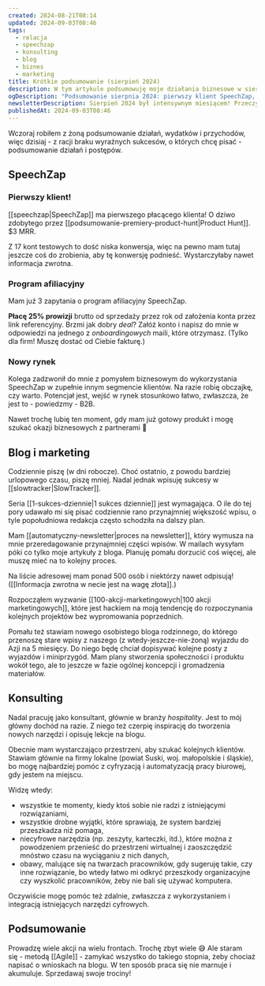 ```yaml
---
created: 2024-08-21T08:14
updated: 2024-09-03T08:46
tags:
  - relacja
  - speechzap
  - konsulting
  - blog
  - biznes
  - marketing
title: Krótkie podsumowanie (sierpień 2024)
description: W tym artykule podsumowuję moje działania biznesowe w sierpniu 2024 roku. Dowiesz się o pierwszym płacącym kliencie dla SpeechZap, programie afiliacyjnym oraz nowych rynkach, które rozważam. Dzielę się także przemyśleniami na temat pisania bloga, codziennych sukcesów, oraz planach na rozwój osobistego bloga rodzinnego. Opisuję również moje doświadczenia z konsultingu, szczególnie w branży hospitality i cyfryzacji lokalnych firm.
ogDescription: "Podsumowanie sierpnia 2024: pierwszy klient SpeechZap, program afiliacyjny, nowe rynki i codzienne sukcesy na blogu."
newsletterDescription: Sierpień 2024 był intensywnym miesiącem! Przeczytaj, jak zdobyłem pierwszego klienta dla SpeechZap, jakie nowe rynki rozważam, oraz jak radzę sobie z codziennym pisaniem i konsultingiem. Ciekawe wnioski z działań i przemyślenia, które mogą Cię zainspirować.
publishedAt: 2024-09-03T08:46
---
```

Wczoraj robiłem z żoną podsumowanie działań, wydatków i przychodów, więc dzisiaj - z racji braku wyraźnych sukcesów, o których chcę pisać - podsumowanie działań i postępów.

## SpeechZap
### Pierwszy klient!

[[speechzap|SpeechZap]] ma pierwszego płacącego klienta! O dziwo zdobytego przez [[podsumowanie-premiery-product-hunt|Product Hunt]]. \$3 MRR.

Z 17 kont testowych to dość niska konwersja, więc na pewno mam tutaj jeszcze coś do zrobienia, aby tę konwersję podnieść. Wystarczyłaby nawet informacja zwrotna.

### Program afiliacyjny

Mam już 3 zapytania o program afiliacyjny SpeechZap.

**Płacę 25% prowizji** brutto od sprzedaży przez rok od założenia konta przez link referencyjny. Brzmi jak dobry *deal*? Załóż konto i napisz do mnie w odpowiedzi na jednego z *onboardingowych* maili, które otrzymasz. (Tylko dla firm! Muszę dostać od Ciebie fakturę.)

### Nowy rynek

Kolega zadzwonił do mnie z pomysłem biznesowym do wykorzystania SpeechZap w zupełnie innym segmencie klientów. Na razie robię obczajkę, czy warto. Potencjał jest, wejść w rynek stosunkowo łatwo, zwłaszcza, że jest to - powiedzmy - B2B.

Nawet trochę lubię ten moment, gdy mam już gotowy produkt i mogę szukać okazji biznesowych z partnerami 🙂

## Blog i marketing

Codziennie piszę (w dni robocze). Choć ostatnio, z powodu bardziej urlopowego czasu, piszę mniej. Nadal jednak wpisuję sukcesy w [[slowtracker|SlowTracker]]. 

Seria [[1-sukces-dziennie|1 sukces dziennie]] jest wymagająca. O ile do tej pory udawało mi się pisać codziennie rano przynajmniej większość wpisu, o tyle popołudniowa redakcja często schodziła na dalszy plan.

Mam [[automatyczny-newsletter|proces na newsletter]], który wymusza na mnie przeredagowanie przynajmniej części wpisów. W mailach wysyłam póki co tylko moje artykuły z bloga. Planuję pomału dorzucić coś więcej, ale muszę mieć na to kolejny proces.

Na liście adresowej mam ponad 500 osób i niektórzy nawet odpisują! ([[Informacja zwrotna w necie jest na wagę złota]].)

Rozpocząłem wyzwanie [[100-akcji-marketingowych|100 akcji marketingowych]], które jest hackiem na moją tendencję do rozpoczynania kolejnych projektów bez wypromowania poprzednich.

Pomału też stawiam nowego osobistego bloga rodzinnego, do którego przenoszę stare wpisy z naszego (z wtedy-jeszcze-nie-żoną) wyjazdu do Azji na 5 miesięcy. Do niego będę chciał dopisywać kolejne posty z wyjazdów i miniprzygód. Mam plany stworzenia społeczności i produktu wokół tego, ale to jeszcze w fazie ogólnej koncepcji i gromadzenia materiałów.
## Konsulting

Nadal pracuję jako konsultant, głównie w branży *hospitality*. Jest to mój główny dochód na razie. Z niego też czerpię inspirację do tworzenia nowych narzędzi i opisuję lekcje na blogu.

Obecnie mam wystarczająco przestrzeni, aby szukać kolejnych klientów. Stawiam głównie na firmy lokalne (powiat Suski, woj. małopolskie i śląskie), bo mogę najbardziej pomóc z cyfryzacją i automatyzacją pracy biurowej, gdy jestem na miejscu.

Widzę wtedy:
- wszystkie te momenty, kiedy ktoś sobie nie radzi z istniejącymi rozwiązaniami,
- wszystkie drobne wyjątki, które sprawiają, że system bardziej przeszkadza niż pomaga,
- niecyfrowe narzędzia (np. zeszyty, karteczki, itd.), które można z powodzeniem przenieść do przestrzeni wirtualnej i zaoszczędzić mnóstwo czasu na wyciąganiu z nich danych,
- obawy, malujące się na twarzach pracowników, gdy sugeruję takie, czy inne rozwiązanie, bo wtedy łatwo mi odkryć przeszkody organizacyjne czy wyszkolić pracowników, żeby nie bali się używać komputera.

Oczywiście mogę pomóc też zdalnie, zwłaszcza z wykorzystaniem i integracją istniejących narzędzi cyfrowych.

## Podsumowanie

Prowadzę wiele akcji na wielu frontach. Trochę zbyt wiele 😅 Ale staram się - metodą [[Agile]] - zamykać wszystko do takiego stopnia, żeby chociaż napisać o wnioskach na blogu. W ten sposób praca się nie marnuje i akumuluje. Sprzedawaj swoje trociny!